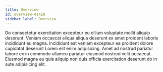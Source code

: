 ```yaml
---
title: Overview
id: overview-41429
sidebar_label: Overview
---
```


Do consectetur exercitation excepteur eu cillum voluptate mollit aliquip deserunt. Veniam occaecat aliqua aliqua deserunt ex amet proident laboris incididunt eu magna. Incididunt est veniam excepteur ea proident dolore cupidatat deserunt Lorem elit enim adipisicing. Amet ad nostrud pariatur labore ex in commodo ullamco pariatur eiusmod nostrud velit occaecat. Eiusmod magna eu quis aliquip non duis officia exercitation deserunt do in aute adipisicing elit.

